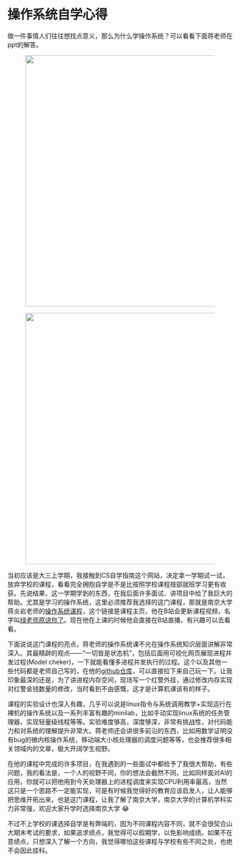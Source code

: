 # 操作系统自学心得

做一件事情人们往往想找点意义，那么为什么学操作系统？可以看看下面蒋老师在ppt的解答。

<figure><img src="../../../assets/image (9).png" alt="" width="563"><figcaption></figcaption></figure>

<figure><img src="../../../assets/image (10).png" alt="" width="563"><figcaption></figcaption></figure>

当初应该是大三上学期，我接触到CS自学指南这个网站，决定拿一学期试一试，放弃学校的课程，看看完全拥抱自学是不是比按照学校课程按部就班学习更有收获。先说结果，这一学期学到的东西，在我后面许多面试、讲项目中给了我巨大的帮助。尤其是学习的操作系统，这里必须推荐我选择的这门课程，那就是南京大学蒋炎岩老师的[操作系统课程](https://jyywiki.cn/index.html)，这个链接是课程主页，他在B站会更新课程视频，名字叫[绿老师原谅你了](https://space.bilibili.com/202224425?spm_id_from=333.337.0.0)。现在他在上课的时候他会直接在B站直播，有兴趣可以去看看。

下面说说这门课程的亮点，蒋老师的操作系统课不光在操作系统知识层面讲解非常深入。其最精辟的观点——“一切皆是状态机”，包括后面用可视化网页展现进程并发过程(Model cheker)，一下就能看懂多进程并发执行的过程。这个以及其他一些代码都是老师自己写的，在他的[github仓库](https://github.com/jiangyy/mosaic)，可以直接拉下来自己玩一下。让我印象最深的还是，为了讲进程内存空间，现场写一个红警外挂，通过修改内存实现对红警金钱数量的修改，当时看到不由感慨，这才是计算机课该有的样子。

课程的实验设计也深入有趣，几乎可以说是linux指令与系统调用教学+实现运行在裸机的操作系统以及一系列丰富有趣的minilab，比如手动实现linux系统的任务管理器，实现轻量级线程等等。实验难度够高，深度够深，非常有挑战性，对代码能力和对系统的理解提升非常大。蒋老师还会讲很多前沿的东西，比如用数学证明没有bug的微内核操作系统，移动端大小核处理器的调度问题等等，也会推荐很多相关领域内的文章，极大开阔学生视野。

在他的课程中完成的许多项目，在我遇到的一些面试中都给予了我很大帮助，有些问题，我的看法是，一个人的视野不同，你的想法会截然不同，比如同样面对AI的应用，你就可以把他用到今天处理器上的进程调度来实现CPU利用率最高，当然这只是一个思路不一定能实现，可是有时候我觉得好的教育应该启发人，让人能够把思维开拓出来。也是这门课程，让我了解了南京大学，南京大学的计算机学科实力非常强，欢迎大家升学时选择南京大学 :joy:

不过不上学校的课选择自学是有弊端的，因为不同课程内容不同，就不会很契合山大期末考试的要求，如果追求绩点，我觉得可以假期学，以免影响成绩。如果不在意绩点，只想深入了解一个方向，我觉得哪怕这些课程与学校有些不同之处，也绝不会因此挂科。
